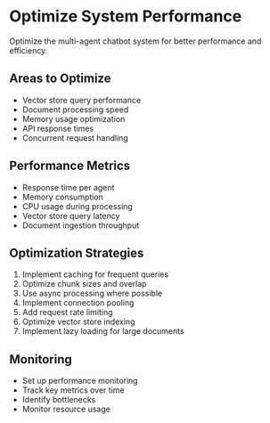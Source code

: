# Optimize System Performance

Optimize the multi-agent chatbot system for better performance and efficiency.

## Areas to Optimize
- Vector store query performance
- Document processing speed
- Memory usage optimization
- API response times
- Concurrent request handling

## Performance Metrics
- Response time per agent
- Memory consumption
- CPU usage during processing
- Vector store query latency
- Document ingestion throughput

## Optimization Strategies
1. Implement caching for frequent queries
2. Optimize chunk sizes and overlap
3. Use async processing where possible
4. Implement connection pooling
5. Add request rate limiting
6. Optimize vector store indexing
7. Implement lazy loading for large documents

## Monitoring
- Set up performance monitoring
- Track key metrics over time
- Identify bottlenecks
- Monitor resource usage
